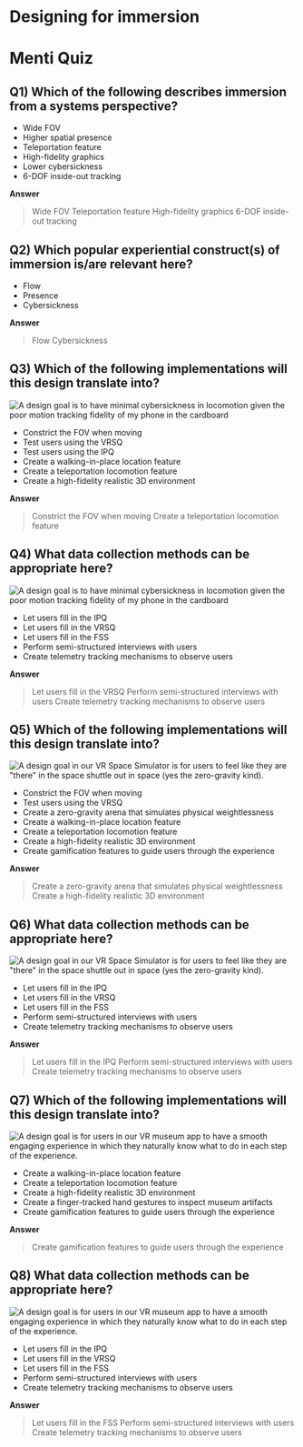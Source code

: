 # Designing for immersion

# Menti Quiz

## Q1) Which of the following describes immersion from a systems perspective?

- Wide FOV
- Higher spatial presence
- Teleportation feature
- High-fidelity graphics
- Lower cybersickness
- 6-DOF inside-out tracking

__Answer__
> Wide FOV
> Teleportation feature
> High-fidelity graphics
> 6-DOF inside-out tracking

## Q2) Which popular experiential construct(s) of immersion is/are relevant here?

- Flow
- Presence
- Cybersickness

__Answer__
> Flow
> Cybersickness

## Q3) Which of the following implementations will this design translate into?

![A design goal is to have minimal cybersickness in locomotion given the poor motion tracking fidelity of my phone in the cardboard](/images/DesignTranslate.png)

- Constrict the FOV when moving
- Test users using the VRSQ
- Test users using the IPQ
- Create a walking-in-place location feature
- Create a teleportation locomotion feature
- Create a high-fidelity realistic 3D environment

__Answer__
> Constrict the FOV when moving
> Create a teleportation locomotion feature

## Q4) What data collection methods can be appropriate here?

![A design goal is to have minimal cybersickness in locomotion given the poor motion tracking fidelity of my phone in the cardboard](/images/DesignTranslate.png)

- Let users fill in the IPQ
- Let users fill in the VRSQ
- Let users fill in the FSS
- Perform semi-structured interviews with users
- Create telemetry tracking mechanisms to observe users

__Answer__
> Let users fill in the VRSQ
> Perform semi-structured interviews with users
> Create telemetry tracking mechanisms to observe users

## Q5) Which of the following implementations will this design translate into?

![A design goal in our VR Space Simulator is for users to feel like they are "there" in the space shuttle out in space (yes the zero-gravity kind).](/images/DesignTranslate2.png)

- Constrict the FOV when moving
- Test users using the VRSQ
- Create a zero-gravity arena that simulates physical weightlessness
- Create a walking-in-place location feature
- Create a teleportation locomotion feature
- Create a high-fidelity realistic 3D environment
- Create gamification features to guide users through the experience

__Answer__
> Create a zero-gravity arena that simulates physical weightlessness
> Create a high-fidelity realistic 3D environment

## Q6) What data collection methods can be appropriate here?

![A design goal in our VR Space Simulator is for users to feel like they are "there" in the space shuttle out in space (yes the zero-gravity kind).](/images/DesignTranslate2.png)

- Let users fill in the IPQ
- Let users fill in the VRSQ
- Let users fill in the FSS
- Perform semi-structured interviews with users
- Create telemetry tracking mechanisms to observe users

__Answer__
> Let users fill in the IPQ
> Perform semi-structured interviews with users
> Create telemetry tracking mechanisms to observe users

## Q7) Which of the following implementations will this design translate into?

![A design goal is for users in our VR museum app to have a smooth engaging experience in which they naturally know what to do in each step of the experience.](/images/DesignTranslate3.png)

- Create a walking-in-place location feature
- Create a teleportation locomotion feature
- Create a high-fidelity realistic 3D environment
- Create a finger-tracked hand gestures to inspect museum artifacts
- Create gamification features to guide users through the experience

__Answer__
> Create gamification features to guide users through the experience

## Q8) What data collection methods can be appropriate here?

![A design goal is for users in our VR museum app to have a smooth engaging experience in which they naturally know what to do in each step of the experience.](/images/DesignTranslate3.png)

- Let users fill in the IPQ
- Let users fill in the VRSQ
- Let users fill in the FSS
- Perform semi-structured interviews with users
- Create telemetry tracking mechanisms to observe users

__Answer__
> Let users fill in the FSS
> Perform semi-structured interviews with users
> Create telemetry tracking mechanisms to observe users